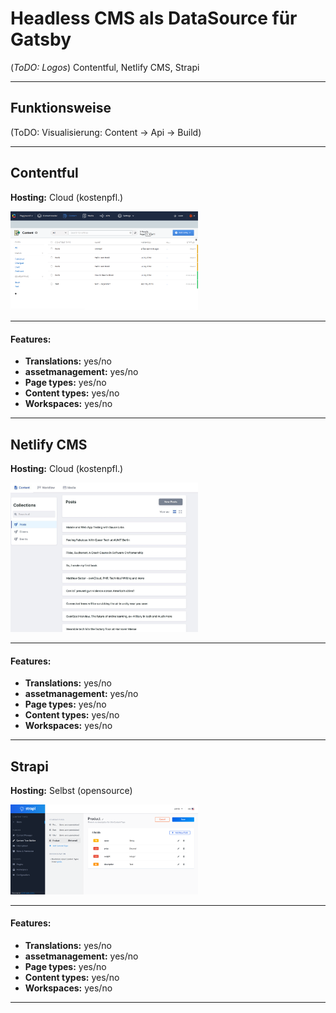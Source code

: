 # Headless CMS als DataSource für Gatsby

   (_ToDO: Logos_)
   Contentful, Netlify CMS, Strapi

---

## Funktionsweise

(ToDO: Visualisierung: Content -> Api -> Build)

---

## Contentful

__Hosting:__ Cloud (kostenpfl.)

<img src="./04-assets/contentful-screenshot.png" style="width: 300px;" alt="Screenshot Contentfull" />

---

#### Features: 
- __Translations:__ yes/no
- __assetmanagement:__ yes/no
- __Page types:__ yes/no
- __Content types:__ yes/no
- __Workspaces:__ yes/no

---

## Netlify CMS

__Hosting:__ Cloud (kostenpfl.)

<img src="./04-assets/netlify-screenshot.jpg" style="width: 300px;" alt="Screenshot Netlify CMS" />

---

#### Features: 
- __Translations:__ yes/no
- __assetmanagement:__ yes/no
- __Page types:__ yes/no
- __Content types:__ yes/no
- __Workspaces:__ yes/no

---

## Strapi

__Hosting:__ Selbst (opensource)

<img src="./04-assets/strapi-screenshot.png" style="width: 300px;" alt="Screenshot Strapi" />

---

#### Features: 
- __Translations:__ yes/no
- __assetmanagement:__ yes/no
- __Page types:__ yes/no
- __Content types:__ yes/no
- __Workspaces:__ yes/no

---
